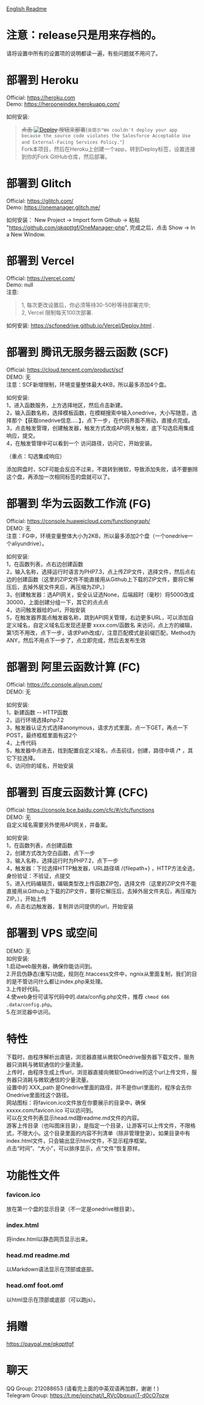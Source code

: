 [English Readme](README_en.md)

# 注意：release只是用来存档的。

请将设置中所有的设置项的说明都读一遍，有些问题就不用问了。  

# 部署到 Heroku  
Official: https://heroku.com  
Demo: https://herooneindex.herokuapp.com/  

如何安装:   
> ~~点击 [![Deploy](https://www.herokucdn.com/deploy/button.svg)](https://heroku.com/deploy) 按钮来部署~~(`会提示"We couldn't deploy your app because the source code violates the Salesforce Acceptable Use and External-Facing Services Policy."`)  
> Fork本项目，然后在Heroku上创建一个app，转到Deploy标签，设置连接到你的Fork GitHub仓库，然后部署。 


# 部署到 Glitch  
Official: https://glitch.com/  
Demo: https://onemanager.glitch.me/  

如何安装： New Project -> Import form Github -> 粘贴 "https://github.com/qkqpttgf/OneManager-php", 完成之后，点击 Show -> In a New Window.  


# 部署到 Vercel  
Official: https://vercel.com/  
Demo: null  
注意: 

> 1, 每次更改设置后，你必须等待30-50秒等待部署完毕;  
> 2, Vercel 限制每天100次部署.  

如何安装: https://scfonedrive.github.io/Vercel/Deploy.html .  


# 部署到 腾讯无服务器云函数 (SCF)
Official: https://cloud.tencent.com/product/scf  
DEMO:  无  
注意：SCF新增限制，环境变量整体最大4KB，所以最多添加4个盘。  

如何安装:  
1，进入函数服务，上方选择地区，然后点击新建。  
2，输入函数名称，选择模板函数，在模糊搜索中输入onedrive，大小写随意，选择那个【获取onedrive信息.....】，点下一步，在代码界面不用动，直接点完成。  
3，点击触发管理，创建触发器，触发方式改成API网关触发，底下勾选启用集成响应，提交。  
4，在触发管理中可以看到一个 访问路径，访问它，开始安装。  

（重点：勾选集成响应）  

添加网盘时，SCF可能会反应不过来，不跳转到微软，导致添加失败，请不要删除这个盘，再添加一次相同标签的盘就可以了。  


# 部署到 华为云函数工作流 (FG)
Official: https://console.huaweicloud.com/functiongraph/  
DEMO:  无  
注意：FG中，环境变量整体大小为2KB，所以最多添加2个盘（一个onedrive一个aliyundrive）。  

如何安装:  
  1，在函数列表，点右边创建函数  
  2，输入名称，选择运行时语言为PHP7.3，点上传ZIP文件，选择文件，然后点右边的创建函数（这里的ZIP文件不能直接用从Github上下载的ZIP文件，要将它解压后，去掉外层文件夹后，再压缩为ZIP。）  
  3，创建触发器：选API网关，安全认证选None，后端超时（毫秒）将5000改成30000，上面创建分组一下，其它的点点点  
  4，访问触发器给的url，开始安装  
  5，在触发器界面点触发器名称，跳到API网关管理，右边更多URL，可以添加自定义域名，自定义域名后发现还是要 xxxx.com/函数名 来访问，点上方的编辑，第1页不用改，点下一步，请求Path改成/，注意匹配模式是前缀匹配，Method为ANY，然后不用点下一步了，点立即完成，然后去发布生效  


# 部署到 阿里云函数计算 (FC)
Official: https://fc.console.aliyun.com/  
DEMO:  无  

如何安装:  
  1，新建函数 -- HTTP函数  
  2，运行环境选择php7.2  
  3，触发器认证方式选择anonymous，请求方式里面，点一下GET，再点一下POST，最终框框里面有这2个  
  4，上传代码  
  5，触发器中点进去，找到配置自定义域名，点击前往，创建，路径中填 /* ，其它下拉选择。  
  6，访问你的域名，开始安装  


# 部署到 百度云函数计算 (CFC)
Official: https://console.bce.baidu.com/cfc/#/cfc/functions  
DEMO:  无  
自定义域名需要另外使用API网关，并备案。  

如何安装:  
  1，在函数列表，点创建函数  
  2，创建方式改为空白函数，点下一步  
  3，输入名称，选择运行时为PHP7.2，点下一步  
  4，触发器：下拉选择HTTP触发器，URL路径填 /{filepath+} ，HTTP方法全选，身份验证：不验证，点提交  
  5，进入代码编辑页，编辑类型改上传函数ZIP包，选择文件（这里的ZIP文件不能直接用从Github上下载的ZIP文件，要将它解压后，去掉外层文件夹后，再压缩为ZIP。），开始上传  
  6，点击右边触发器，复制并访问提供的url，开始安装  


# 部署到 VPS 或空间
DEMO:  无  
如何安装:  
    1.启动web服务器，确保你能访问到。  
    2.开启伪静态(重写)功能，规则在.htaccess文件中，ngnix从里面复制，我们的目的是不管访问什么都让index.php来处理。  
    3.上传好代码。  
    4.使web身份可读写代码中的.data/config.php文件，推荐 `chmod 666 .data/config.php`。  
    5.在浏览器中访问。  


# 特性  
下载时，由程序解析出直链，浏览器直接从微软Onedrive服务器下载文件，服务器只消耗与微软通信的少量流量。  
上传时，由程序生成上传url，浏览器直接向微软Onedrive的这个url上传文件，服务器只消耗与微软通信的少量流量。  
设置中的 XXX_path 是Onedrive里面的路径，并不是你url里面的，程序会去你Onedrive里面找这个路径。  
网站图标：将favicon.ico文件放在你要展示的目录中，确保 xxxxx.com/favicon.ico 可以访问到。  
可以在文件列表显示head.md跟readme.md文件的内容。  
游客上传目录（也叫图床目录），是指定一个目录，让游客可以上传文件，不限格式，不限大小。这个目录里面的内容不列清单（除非管理登录）。如果目录中有index.html文件，只会输出显示html文件，不显示程序框架。  
点击“时间”、“大小”，可以排序显示，点“文件”恢复原样。  

# 功能性文件  
### favicon.ico  
放在第一个盘的显示目录（不一定是onedrive根目录）。  
### index.html  
将index.html以静态网页显示出来。  
### head.md readme.md  
以Markdown语法显示在顶部或底部。  
### head.omf foot.omf  
以html显示在顶部或底部（可以跑js）。  

# 捐赠
https://paypal.me/qkqpttgf  

# 聊天  
QQ Group: 212088653 (请看完上面的中英双语再加群，谢谢！)  
Telegram Group: https://t.me/joinchat/I_RVc0bqxuxlT-d0cO7ozw  
